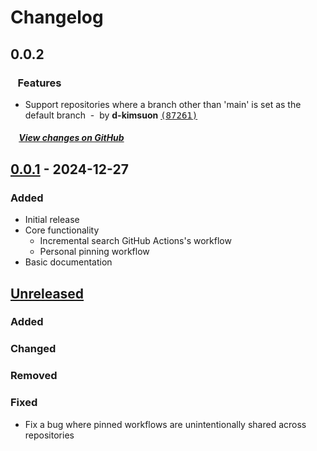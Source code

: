 # Changelog

## 0.0.2

### &nbsp;&nbsp;&nbsp;Features

- Support repositories where a branch other than 'main' is set as the default branch &nbsp;-&nbsp; by **d-kimsuon** [<samp>(87261)</samp>](https://github.com/d-kimuson/github-actions-search/commit/87261ca)

##### &nbsp;&nbsp;&nbsp;&nbsp;[View changes on GitHub](https://github.com/d-kimuson/github-actions-search/compare/v0.0.1...0.0.2)

## [0.0.1] - 2024-12-27

### Added

- Initial release
- Core functionality
  - Incremental search GitHub Actions's workflow
  - Personal pinning workflow
- Basic documentation

[Unreleased]: https://github.com/username/repository/compare/v0.0.1...HEAD
[0.0.1]: https://github.com/username/repository/releases/tag/v0.0.1

## [Unreleased]

### Added

### Changed

### Removed

### Fixed

- Fix a bug where pinned workflows are unintentionally shared across repositories
